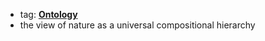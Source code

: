 - tag: **[Ontology](../notes/Ontology)**
- the view of nature as a universal compositional hierarchy
